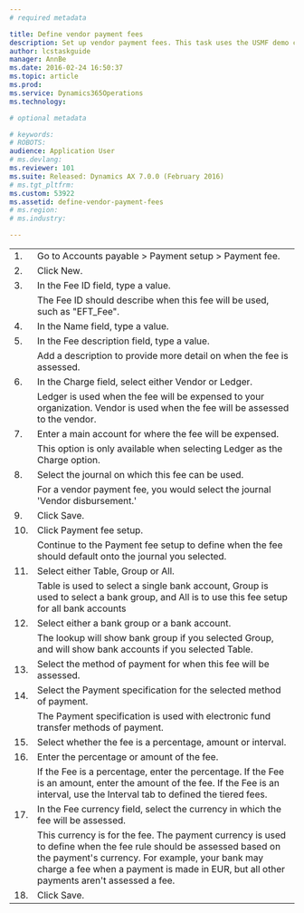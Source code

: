 ```yaml
---
# required metadata

title: Define vendor payment fees
description: Set up vendor payment fees. This task uses the USMF demo company.
author: lcstaskguide
manager: AnnBe
ms.date: 2016-02-24 16:50:37
ms.topic: article
ms.prod: 
ms.service: Dynamics365Operations
ms.technology: 

# optional metadata

# keywords: 
# ROBOTS: 
audience: Application User
# ms.devlang: 
ms.reviewer: 101
ms.suite: Released: Dynamics AX 7.0.0 (February 2016)
# ms.tgt_pltfrm: 
ms.custom: 53922
ms.assetid: define-vendor-payment-fees
# ms.region: 
# ms.industry: 

---
```


|     |                                                                                                                                                                                                                                                                 |
|-----|-----------------------------------------------------------------------------------------------------------------------------------------------------------------------------------------------------------------------------------------------------------------|
| 1.  | Go to Accounts payable &gt; Payment setup &gt; Payment fee.                                                                                                                                                                                                     |
| 2.  | Click New.                                                                                                                                                                                                                                                      |
| 3.  | In the Fee ID field, type a value.                                                                                                                                                                                                                              |
|     | The Fee ID should describe when this fee will be used, such as "EFT\_Fee".                                                                                                                                                                                      |
| 4.  | In the Name field, type a value.                                                                                                                                                                                                                                |
| 5.  | In the Fee description field, type a value.                                                                                                                                                                                                                     |
|     | Add a description to provide more detail on when the fee is assessed.                                                                                                                                                                                           |
| 6.  | In the Charge field, select either Vendor or Ledger.                                                                                                                                                                                                            |
|     | Ledger is used when the fee will be expensed to your organization. Vendor is used when the fee will be assessed to the vendor.                                                                                                                                  |
| 7.  | Enter a main account for where the fee will be expensed.                                                                                                                                                                                                        |
|     | This option is only available when selecting Ledger as the Charge option.                                                                                                                                                                                       |
| 8.  | Select the journal on which this fee can be used.                                                                                                                                                                                                               |
|     | For a vendor payment fee, you would select the journal 'Vendor disbursement.'                                                                                                                                                                                   |
| 9.  | Click Save.                                                                                                                                                                                                                                                     |
| 10. | Click Payment fee setup.                                                                                                                                                                                                                                        |
|     | Continue to the Payment fee setup to define when the fee should default onto the journal you selected.                                                                                                                                                          |
| 11. | Select either Table, Group or All.                                                                                                                                                                                                                              |
|     | Table is used to select a single bank account, Group is used to select a bank group, and All is to use this fee setup for all bank accounts                                                                                                                     |
| 12. | Select either a bank group or a bank account.                                                                                                                                                                                                                   |
|     | The lookup will show bank group if you selected Group, and will show bank accounts if you selected Table.                                                                                                                                                       |
| 13. | Select the method of payment for when this fee will be assessed.                                                                                                                                                                                                |
| 14. | Select the Payment specification for the selected method of payment.                                                                                                                                                                                            |
|     | The Payment specification is used with electronic fund transfer methods of payment.                                                                                                                                                                             |
| 15. | Select whether the fee is a percentage, amount or interval.                                                                                                                                                                                                     |
| 16. | Enter the percentage or amount of the fee.                                                                                                                                                                                                                      |
|     | If the Fee is a percentage, enter the percentage. If the Fee is an amount, enter the amount of the fee. If the Fee is an interval, use the Interval tab to defined the tiered fees.                                                                             |
| 17. | In the Fee currency field, select the currency in which the fee will be assessed.                                                                                                                                                                               |
|     | This currency is for the fee. The payment currency is used to define when the fee rule should be assessed based on the payment's currency. For example, your bank may charge a fee when a payment is made in EUR, but all other payments aren't assessed a fee. |
| 18. | Click Save.                                                                                                                                                                                                                                                     |



